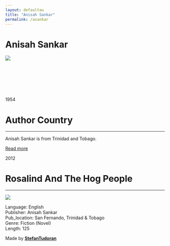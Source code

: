 ```yaml
---
layout: defaultau
title: "Anisah Sankar"
permalink: /asankar
---
```

<!-- partial:index.partial.html -->
<div class="content">
    <h1>Anisah Sankar</h1>
    <div class="quote">
        <div><img src="NA" class="logo"></div>
    </div>
    <div class="timeline">
        <div style="padding-bottom:100px;"></div>
        <div class="block">
            <div class="date right"><p class="right"> 1954 </p></div>
            <div class="dot"></div>
            <div class="left first">
                <h1>Author Country</h1><hr>
            <p>Anisah Sankar is from Trinidad and Tobago.</p>
                <a href="NA" target="_blank">Read more</a>
            </div>
        </div>
        <div class="block">
            <div class="date left"><p class="left">2012</p></div>
            <div class="dot"></div>
            <div class="right">
                <h1>Rosalind And The Hog People</h1><hr>
                <p><img src="https://assets.lulu.com/cover_thumbs/1/6/162qpm72-ebook-shortedge-384.jpg"></p>
                <p>
                Language: English<br/>
                Publisher: Anisah Sankar<br/>
                Pub_location: San Fernando, Trinidad & Tobago<br/>
                Genre: Fiction (Novel)<br/>
                Length: 125</p>
            </div>
        </div>
        <div id="footer">
        <p id="copyright">Made by&nbsp;<strong><a href="https://www.linkedin.com/in/nicolae-stefan-tudoran-b02291127/" target="_blank">StefanTudoran</a></strong></p>
    </div>
</div>
<!-- partial -->
  <script src='https://cdnjs.cloudflare.com/ajax/libs/jquery/3.1.1/jquery.min.js'></script><script  src="assets/js/authorscript.js"></script>